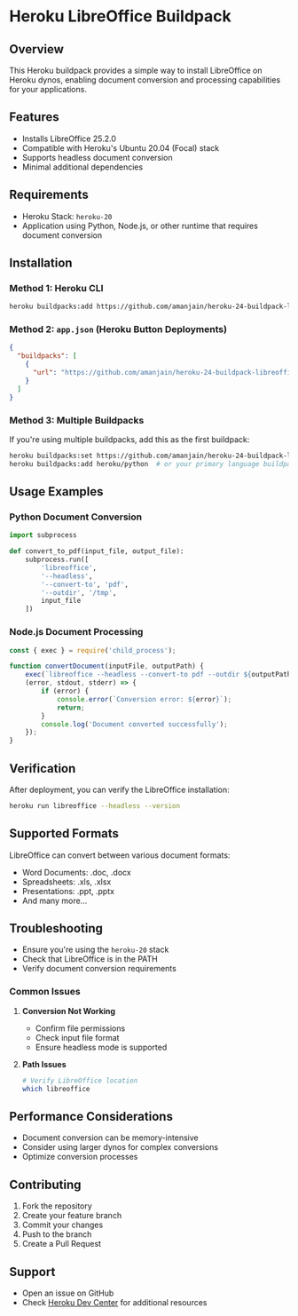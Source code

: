# Heroku LibreOffice Buildpack

## Overview

This Heroku buildpack provides a simple way to install LibreOffice on Heroku dynos, enabling document conversion and processing capabilities for your applications.

## Features

- Installs LibreOffice 25.2.0
- Compatible with Heroku's Ubuntu 20.04 (Focal) stack
- Supports headless document conversion
- Minimal additional dependencies

## Requirements

- Heroku Stack: `heroku-20`
- Application using Python, Node.js, or other runtime that requires document conversion

## Installation

### Method 1: Heroku CLI

```bash
heroku buildpacks:add https://github.com/amanjain/heroku-24-buildpack-libreoffice.git
```

### Method 2: `app.json` (Heroku Button Deployments)

```json
{
  "buildpacks": [
    {
      "url": "https://github.com/amanjain/heroku-24-buildpack-libreoffice.git"
    }
  ]
}
```

### Method 3: Multiple Buildpacks

If you're using multiple buildpacks, add this as the first buildpack:

```bash
heroku buildpacks:set https://github.com/amanjain/heroku-24-buildpack-libreoffice.git
heroku buildpacks:add heroku/python  # or your primary language buildpack
```

## Usage Examples

### Python Document Conversion

```python
import subprocess

def convert_to_pdf(input_file, output_file):
    subprocess.run([
        'libreoffice', 
        '--headless', 
        '--convert-to', 'pdf', 
        '--outdir', '/tmp', 
        input_file
    ])
```

### Node.js Document Processing

```javascript
const { exec } = require('child_process');

function convertDocument(inputFile, outputPath) {
    exec(`libreoffice --headless --convert-to pdf --outdir ${outputPath} ${inputFile}`, 
    (error, stdout, stderr) => {
        if (error) {
            console.error(`Conversion error: ${error}`);
            return;
        }
        console.log('Document converted successfully');
    });
}
```

## Verification

After deployment, you can verify the LibreOffice installation:

```bash
heroku run libreoffice --headless --version
```

## Supported Formats

LibreOffice can convert between various document formats:
- Word Documents: .doc, .docx
- Spreadsheets: .xls, .xlsx
- Presentations: .ppt, .pptx
- And many more...

## Troubleshooting

- Ensure you're using the `heroku-20` stack
- Check that LibreOffice is in the PATH
- Verify document conversion requirements

### Common Issues

1. **Conversion Not Working**
   - Confirm file permissions
   - Check input file format
   - Ensure headless mode is supported

2. **Path Issues**
   ```bash
   # Verify LibreOffice location
   which libreoffice
   ```

## Performance Considerations

- Document conversion can be memory-intensive
- Consider using larger dynos for complex conversions
- Optimize conversion processes

## Contributing

1. Fork the repository
2. Create your feature branch
3. Commit your changes
4. Push to the branch
5. Create a Pull Request


## Support

- Open an issue on GitHub
- Check [Heroku Dev Center](https://devcenter.heroku.com/) for additional resources
